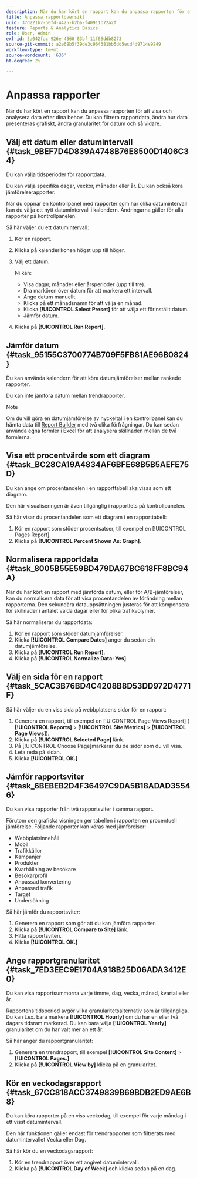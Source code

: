 ```yaml
---
description: När du har kört en rapport kan du anpassa rapporten för att visa och analysera data efter dina behov. Du kan filtrera rapportdata, ändra hur data presenteras grafiskt, ändra granularitet för datum och så vidare.
title: Anpassa rapportöversikt
uuid: 37d221b7-50fd-4425-b2ba-f40911b72a2f
feature: Reports & Analytics Basics
role: User, Admin
exl-id: 5a042fac-926e-4560-83bf-11f66ddb8273
source-git-commit: a2e69b5f39de3c964381bb5dd5ecd4d9714e9249
workflow-type: tm+mt
source-wordcount: '636'
ht-degree: 2%

---
```


# Anpassa rapporter

När du har kört en rapport kan du anpassa rapporten för att visa och analysera data efter dina behov. Du kan filtrera rapportdata, ändra hur data presenteras grafiskt, ändra granularitet för datum och så vidare.

## Välj ett datum eller datumintervall {#task_9BEF7D4D839A4748B76E8500D1406C34}

Du kan välja tidsperioder för rapportdata.

<!-- 

t_reports_select_date.xml

 -->

Du kan välja specifika dagar, veckor, månader eller år. Du kan också köra jämförelserapporter.

När du öppnar en kontrollpanel med rapporter som har olika datumintervall kan du välja ett nytt datumintervall i kalendern. Ändringarna gäller för alla rapporter på kontrollpanelen.

Så här väljer du ett datumintervall:

1. Kör en rapport.
1. Klicka på kalenderikonen högst upp till höger.
1. Välj ett datum.

   Ni kan:

   * Visa dagar, månader eller årsperioder (upp till tre).
   * Dra markören över datum för att markera ett intervall.
   * Ange datum manuellt.
   * Klicka på ett månadsnamn för att välja en månad.
   * Klicka **[!UICONTROL Select Preset]** för att välja ett förinställt datum.
   * Jämför datum.

1. Klicka på **[!UICONTROL Run Report]**.

## Jämför datum {#task_95155C3700774B709F5FB81AE96B0824}

Du kan använda kalendern för att köra datumjämförelser mellan rankade rapporter.

<!-- 

t_reports_comparing_dates.xml

 -->

Du kan inte jämföra datum mellan trendrapporter.

>[!NOTE]
>
>Om du vill göra en datumjämförelse av nyckeltal i en kontrollpanel kan du hämta data till [Report Builder](https://experienceleague.adobe.com/docs/analytics/analyze/report-builder/home.html) med två olika förfrågningar. Du kan sedan använda egna formler i Excel för att analysera skillnaden mellan de två formlerna.

<!-- delete this procedure, but what about this entire "Compare dates" section?

To compare dates between ranked reports in Reports & analytics: 

1. Run a report.
1. Click the calendar at the top right.
1. Click **[!UICONTROL Compare Dates]**.
1. Select the dates you want to use.
1. Click **[!UICONTROL Run Report]**.

-->

## Visa ett procentvärde som ett diagram {#task_BC28CA19A4834AF6BFE68B5B5AEFE75D}

Du kan ange om procentandelen i en rapporttabell ska visas som ett diagram.

<!-- 

t_reports_graph_percent.xml

 -->

Den här visualiseringen är även tillgänglig i rapportlets på kontrollpanelen.

Så här visar du procentandelen som ett diagram i en rapporttabell:

1. Kör en rapport som stöder procentsatser, till exempel en [!UICONTROL Pages Report].
1. Klicka på **[!UICONTROL Percent Shown As: Graph]**.

## Normalisera rapportdata {#task_8005B55E59BD479DA67BC618FF8BC94A}

<!-- 

t_reports_normalize.xml

 -->

När du har kört en rapport med jämförda datum, eller för A/B-jämförelser, kan du normalisera data för att visa procentandelen av förändring mellan rapporterna. Den sekundära datauppsättningen justeras för att kompensera för skillnader i antalet valda dagar eller för olika trafikvolymer.

Så här normaliserar du rapportdata:

1. Kör en rapport som stöder datumjämförelser.
1. Klicka **[!UICONTROL Compare Dates]** anger du sedan din datumjämförelse.
1. Klicka på **[!UICONTROL Run Report]**.
1. Klicka på **[!UICONTROL Normalize Data: Yes]**.

## Välj en sida för en rapport {#task_5CAC3B76BD4C4208B8D53DD972D4771F}

Så här väljer du en viss sida på webbplatsens sidor för en rapport:

<!-- 

t_reports_select_page.xml

 -->

1. Generera en rapport, till exempel en [!UICONTROL Page Views Report] ( **[!UICONTROL Reports]** > **[!UICONTROL Site Metrics]** > **[!UICONTROL Page Views]**).
1. Klicka på **[!UICONTROL Selected Page]** länk.
1. På [!UICONTROL Choose Page]markerar du de sidor som du vill visa.
1. Leta reda på sidan.
1. Klicka **[!UICONTROL OK.]**

## Jämför rapportsviter {#task_6BEBEB2D4F36497C9DA5B18ADAD35546}

Du kan visa rapporter från två rapportsviter i samma rapport.

<!-- 

t_reports_compare_suites.xml

 -->

Förutom den grafiska visningen ger tabellen i rapporten en procentuell jämförelse. Följande rapporter kan köras med jämförelser:

* Webbplatsinnehåll
* Mobil
* Trafikkällor
* Kampanjer
* Produkter
* Kvarhållning av besökare
* Besökarprofil
* Anpassad konvertering
* Anpassad trafik
* Target
* Undersökning

Så här jämför du rapportsviter:

1. Generera en rapport som gör att du kan jämföra rapporter.
1. Klicka på **[!UICONTROL Compare to Site]** länk.
1. Hitta rapportsviten.
1. Klicka **[!UICONTROL OK.]**

## Ange rapportgranularitet {#task_7ED3EEC9E1704A918B25D06ADA3412E0}

Du kan visa rapportsummorna varje timme, dag, vecka, månad, kvartal eller år.

<!-- 

t_reports_granularity.xml

 -->

Rapportens tidsperiod avgör vilka granularitetsalternativ som är tillgängliga. Du kan t.ex. bara markera **[!UICONTROL Hourly]** om du har en eller två dagars tidsram markerad. Du kan bara välja **[!UICONTROL Yearly]** granularitet om du har valt mer än ett år.

Så här anger du rapportgranularitet:

1. Generera en trendrapport, till exempel **[!UICONTROL Site Content]** > **[!UICONTROL Pages.]**
1. Klicka på **[!UICONTROL View by]** klicka på en granularitet.

## Kör en veckodagsrapport {#task_67CC818ACC3749839B69BDB2ED9AE6B8}

Du kan köra rapporter på en viss veckodag, till exempel för varje måndag i ett visst datumintervall.

<!-- 

t_reports_day_of_week.xml

 -->

Den här funktionen gäller endast för trendrapporter som filtrerats med datumintervallet Vecka eller Dag.

Så här kör du en veckodagsrapport:

1. Kör en trendrapport över ett angivet datumintervall.
1. Klicka på **[!UICONTROL Day of Week]** och klicka sedan på en dag.
